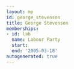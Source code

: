 ```yaml
---
layout: mp
id: george_stevenson
title: George Stevenson
memberships:
- id: lab
  name: Labour Party
  start: 
  end: '2005-03-18'
autogenerated: true
---
```

